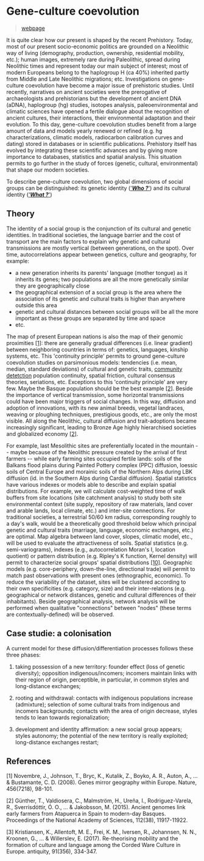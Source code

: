 # Gene-culture coevolution
> [webpage](https://zoometh.github.io/aDNA/)

It is quite clear how our present is shaped by the recent Prehistory.
Today, most of our present socio-economic politics are grounded on a
Neolithic way of living (demography, production, ownership, residential
mobility, etc.); human images, extremely rare during Paleolithic, spread
during Neolithic times and represent today our main subject of interest;
most of modern Europeans belong to the haplogroup H (ca 40%) inherited
partly from Middle and Late Neolithic migrations; etc. Investigations on
gene-culture coevolution have become a major issue of prehistoric
studies. Until recently, narratives on ancient societies were the
prerogative of archaeologists and prehistorians but the development of
ancient DNA (aDNA), haplogroup (hg) studies, isotopes analysis,
paleoenvironmental and climatic sciences have opened a fertile dialogue
about the recognition of ancient cultures, their interactions, their
environmental adaptation and their evolution. To this day, gene-culture
coevolution studies benefit from a large amount of data and models
yearly renewed or refined (e.g. hg characterizations, climatic models,
radiocarbon calibration curves and dating) stored in databases or in
scientific publications. Prehistory itself has evolved by integrating
these scientific advances and by giving more importance to databases,
statistics and spatial analysis. This situation permits to go further in
the study of forces (genetic, cultural, environmental) that shape our
modern societies. 

To describe gene-culture coevolution, two
global dimensions of social groups can be distinguished: its genetic
identity (['***Who ?***'](https://github.com/zoometh/thomashuet/blob/main/README.md#who)) and its cultural identity (['***What ?***'](https://github.com/zoometh/thomashuet/blob/main/README.md#what))

## Theory

The identity of a social group is the conjunction of its cultural and
genetic identities. In traditional societies, the language barrier and
the cost of transport are the main factors to explain why genetic and
cultural transmissions are mostly vertical (between generations, on the
spot). Over time, autocorrelations appear between genetics, culture and
geography, for example: 

* a new generation inherits its parents' language (mother tongue) as it inherits its genes; two populations are all the
more genetically similar they are geographically close
* the geographical extension of a social group is the area where the association of its genetic and cultural traits is higher than anywhere outside this area
* genetic and cultural distances between social groups will be all the more important as these groups are separated by time and space
* etc. 

The map of present European nations is also the map of their genomic proximities [[1]](#1): there are generally gradual differences (i.e.
linear gradient) between neighboring countries in terms of: genetics, languages, kinship systems, etc. This 'continuity principle' permits to
ground gene-culture coevolution studies on parsimonious models: tendencies (i.e. mean, median, standard deviations) of cultural and genetic traits, [community detetction](https://zoometh.github.io/aDNA/#Community_detection)
population continuity, spatial friction, cultural consensus theories, seriations, etc. Exceptions to this 'continuity principle' are very few.
Maybe the Basque population should be the best example [[2]](#2). Beside the importance of vertical transmission, some horizontal
transmissions could have been major triggers of social changes. In this way, diffusion and adoption of innovations, with its new animal breeds,
vegetal landraces, weaving or ploughing techniques, prestigious goods, etc., are only the most visible. All along the Neolithic, cultural
diffusion and trait-adoptions became increasingly significant, leading to Bronze Age highly hierarchised societies and globalized economy
[[2]](#2). 

For example, last Mesolithic sites are preferentially located
in the mountain -- maybe because of the Neolithic pressure created by
the arrival of first farmers -- while early farming sites occupied
fertile lands: soils of the Balkans flood plains during Painted Pottery
complex (PPC) diffusion, loessic soils of Central Europe and morainic
soils of the Northern Alps during LBK diffusion (id. in the Southern
Alps during Cardial diffusion). Spatial statistics have various indexes
or models able to describe and explain spatial distributions. For
example, we will calculate cost-weighted time of walk buffers from site
locations (site catchment analysis) to study both site environmental
context (site supply, repository of raw materials, land cover and arable
lands, local climate, etc.) and inter-site connections. For traditional
societies, a terrestrial 50/60 km radius, corresponding roughly to a
day's walk, would be a theoretically good threshold below which
principal genetic and cultural traits (marriage, language, economic
exchanges, etc.) are optimal. Map algebra between land cover, slopes,
climatic model, etc., will be used to evaluate the attractiveness of
soils. Spatial statistics (e.g. semi-variograms), indexes (e.g.,
autocorrelation Moran's I, location quotient) or pattern distribution
(e.g. Ripley's K function, Kernel density) will permit to characterize
social groups' spatial distributions [[10]](#10). Geographic models (e.g.
core-periphery, down-the-line, directional trade) will permit to match
past observations with present ones (ethnographic, economic). To reduce
the variability of the dataset, sites will be clustered according to
their own specificities (e.g. category, size) and their inter-relations
(e.g. geographical or network distances, genetic and cultural
differences of their inhabitants). Beside geographical analysis, network
analysis will be performed when qualitative \"connections\" between
\"nodes\" (these terms are contextually-defined) will be observed.

## Case studie: a colonisation

A current model for these diffusion/differentiation processes follows
these three phases:

1.  taking possession of a new territory: founder effect (loss of
    genetic diversity); opposition indigenous/incomers; incomers
    maintain links with their region of origin, perceptible, in
    particular, in common styles and long-distance exchanges;

2.  rooting and withdrawal: contacts with indigenous populations
    increase (admixture); selection of some cultural traits from
    indigenous and incomers backgrounds; contacts with the area of
    origin decrease, styles tends to lean towards regionalization;

3.  development and identity affirmation: a new social group appears;
    styles autonomy; the potential of the new territory is really
    exploited; long-distance exchanges restart;
    
## References
<a id="1">[1]</a>
Novembre, J., Johnson, T., Bryc, K., Kutalik, Z., Boyko, A. R., Auton, A., ... & Bustamante, C. D. (2008). Genes mirror geography within Europe. Nature, 456(7218), 98-101.

<a id="2">[2]</a>
Günther, T., Valdiosera, C., Malmström, H., Ureña, I., Rodriguez-Varela, R., Sverrisdóttir, Ó. O., ... & Jakobsson, M. (2015). Ancient genomes link early farmers from Atapuerca in Spain to modern-day Basques. Proceedings of the National Academy of Sciences, 112(38), 11917-11922.

<a id="3">[3]</a>
Kristiansen, K., Allentoft, M. E., Frei, K. M., Iversen, R., Johannsen, N. N., Kroonen, G., ... & Willerslev, E. (2017). Re-theorising mobility and the formation of culture and language among the Corded Ware Culture in Europe. antiquity, 91(356), 334-347.
